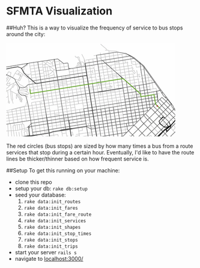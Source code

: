 # SFMTA Visualization
##Huh?
This is a way to visualize the frequency of service to bus stops around the city:

![animated gif of 41 Union Bus](/public/img/41Union.gif)

The red circles (bus stops) are sized by how many times a bus from a route services that stop during a certain hour.  Eventually, I'd like to have the route lines be thicker/thinner based on how frequent service is.



##Setup
To get this running on your machine:
* clone this repo
* setup your db: `rake db:setup`
* seed your database:
  1. `rake data:init_routes`
  2. `rake data:init_fares`
  3. `rake data:init_fare_route`
  4.  `rake data:init_services`
  5.  `rake data:init_shapes`
  6.  `rake data:init_stop_times`
  7.  `rake data:init_stops`
  8.  `rake data:init_trips`
* start your server `rails s`
* navigate to [localhost:3000/](http://localhost:3000/)
